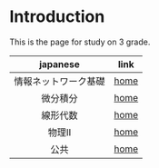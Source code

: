 # Introduction
This is the page for study on 3 grade.

|japanese|link|
|:--:|:--:|
|情報ネットワーク基礎|[home](./base_of_information/index.md)|
|微分積分|[home](./前期微分積分/index.md)|
|線形代数|[home](./linear_algebra/index.md)|
|物理Ⅱ|[home](./physical/index.md)|
|公共|[home](./public/index.md)|